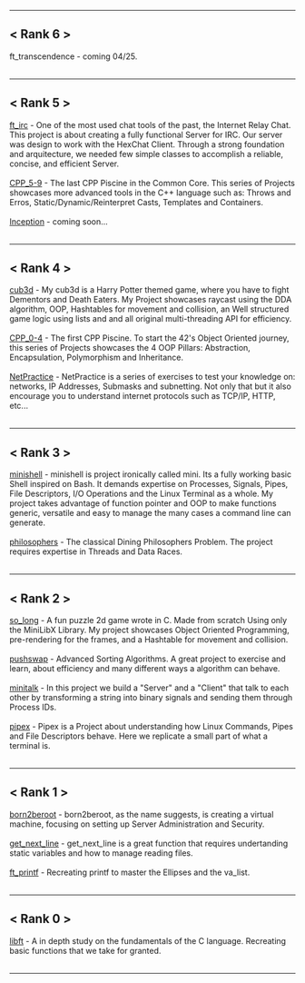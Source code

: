 ***
## < Rank 6 ><br>
ft_transcendence - coming 04/25. <br><br>
***
## < Rank 5 ><br>
[ft_irc](https://github.com/42rteles-f/ft_irc) - One of the most used chat tools of the past, the Internet Relay Chat. This project is about creating a fully functional Server for IRC. Our server was design to work with the HexChat Client. Through a strong foundation and arquitecture, we needed few simple classes to accomplish a reliable, concise, and efficient Server.<br><br>
[CPP_5-9](https://github.com/42rteles-f/CPP_5-9) - The last CPP Piscine in the Common Core. This series of Projects showcases more advanced tools in the C++ language such as: Throws and Erros, Static/Dynamic/Reinterpret Casts,
Templates and Containers.<br><br>
[Inception](https://github.com/42rteles-f/Inception) - coming soon... <br><br>
***
## < Rank 4 ><br>
[cub3d](https://github.com/42rteles-f/cub3d) - My cub3d is a Harry Potter themed game, where you have to fight Dementors and Death Eaters. My Project showcases raycast using the DDA algorithm, OOP, Hashtables for movement and collision, an Well structured game logic using lists and and all original multi-threading API for efficiency.<br><br>
[CPP_0-4](https://github.com/42rteles-f/CPP_0-4) - The first CPP Piscine. To start the 42's Object Oriented journey, this series of Projects showcases the 4 OOP Pillars: Abstraction, Encapsulation, Polymorphism and Inheritance.<br><br>
[NetPractice](https://github.com/42rteles-f/NetPractice) - NetPractice is a series of exercises to test your knowledge on: networks, IP Addresses, Submasks and subnetting. Not only that but it also encourage you to understand internet protocols such as TCP/IP, HTTP, etc... <br><br>
***
## < Rank 3 ><br>
[minishell](https://github.com/42rteles-f/minishell) - minishell is project ironically called mini. Its a fully working basic Shell inspired on Bash. It demands expertise on Processes, Signals, Pipes, File Descriptors, I/O Operations and the Linux Terminal as a whole. My project takes advantage of function pointer and OOP to make functions generic, versatile and easy to manage the many cases a command line can generate.<br><br>
[philosophers](https://github.com/42rteles-f/philosophers) - The classical Dining Philosophers Problem. The project requires expertise in Threads and Data Races.<br><br>
***
## < Rank 2 ><br>
[so_long](https://github.com/42rteles-f/so_long) - A fun puzzle 2d game wrote in C. Made from scratch Using only the MiniLibX Library. My project showcases Object Oriented Programming, pre-rendering for the frames, and a Hashtable for movement and collision. <br><br>
[pushswap](https://github.com/42rteles-f/pushswap) - Advanced Sorting Algorithms. A great project to exercise and learn, about efficiency and many different ways a algorithm can behave. <br><br>
[minitalk](https://github.com/42rteles-f/minitalk) - In this project we build a "Server" and a "Client" that talk to each other by transforming a string into binary signals and sending them through Process IDs. <br><br>
[pipex](https://github.com/42rteles-f/pipex) - Pipex is a Project about understanding how Linux Commands, Pipes and File Descriptors behave. Here we replicate a small part of what a terminal is.<br><br>
***
## < Rank 1 ><br>
[born2beroot](https://github.com/42rteles-f/born2beroot) - born2beroot, as the name suggests, is creating a virtual machine, focusing on setting up Server Administration and Security.<br><br>
[get_next_line](https://github.com/42rteles-f/get_next_line) - get_next_line is a great function that requires undertanding static variables and how to manage reading files. <br><br>
[ft_printf](https://github.com/42rteles-f/ft_printf) - Recreating printf to master the Ellipses and the va_list. <br><br>
***
## < Rank 0 ><br>
[libft](https://github.com/42rteles-f/libft) - A in depth study on the fundamentals of the C language. Recreating basic functions that we take for granted.<br><br>
***
